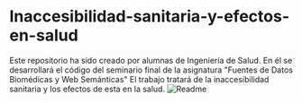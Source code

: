 # Inaccesibilidad-sanitaria-y-efectos-en-salud

Este repositorio ha sido creado por alumnas de Ingeniería de Salud. En él se desarrollará el código del seminario final de la asignatura "Fuentes de Datos Biomédicas y Web Semánticas"
El trabajo tratará de la inaccesibilidad sanitaria y los efectos de esta en la salud.
![Readme](https://user-images.githubusercontent.com/80346538/143200956-ad03aade-a6b5-41de-b110-2295bf6dcd9f.PNG)
